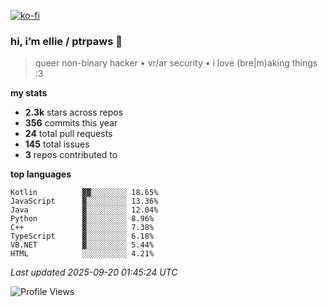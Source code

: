 [![ko-fi](https://ko-fi.com/img/githubbutton_sm.svg)](https://ko-fi.com/R6R1657BK)

### hi, i’m ellie / ptrpaws 🌸

> queer non-binary hacker • vr/ar security • i love (bre|m)aking things :3

**my stats**
- **2.3k** stars across repos
- **356** commits this year
- **24** total pull requests
- **145** total issues
- **3** repos contributed to

**top languages**
```
Kotlin          ▓▓░░░░░░░░ 18.65%
JavaScript      ▓░░░░░░░░░ 13.36%
Java            ▓░░░░░░░░░ 12.04%
Python          ▓░░░░░░░░░ 8.96%
C++             ▓░░░░░░░░░ 7.38%
TypeScript      ▓░░░░░░░░░ 6.18%
VB.NET          ▓░░░░░░░░░ 5.44%
HTML            ░░░░░░░░░░ 4.21%
```

_Last updated 2025-09-20 01:45:24 UTC_

![Profile Views](https://komarev.com/ghpvc/?username=ptrpaws&color=grey&base=35291)
